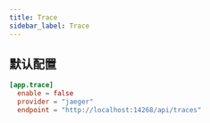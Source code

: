 ```yaml
---
title: Trace
sidebar_label: Trace
---
```





##  默认配置

```toml
[app.trace]
  enable = false
  provider = "jaeger"
  endpoint = "http://localhost:14268/api/traces"
```